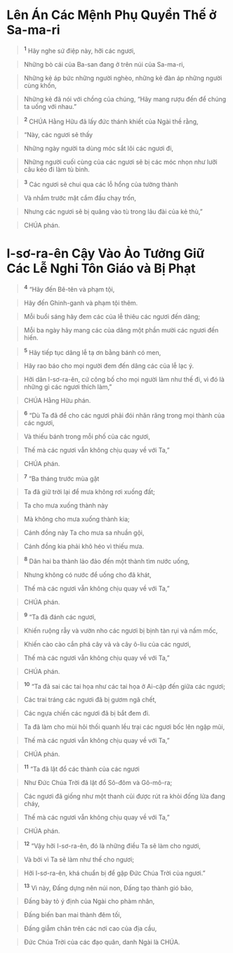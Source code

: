 

# Lên Án Các Mệnh Phụ Quyền Thế ở Sa-ma-ri

> <sup><b>1</b></sup> Hãy nghe sứ điệp này, hỡi các ngươi,
>


> Những bò cái của Ba-san đang ở trên núi của Sa-ma-ri,
>


> Những kẻ áp bức những người nghèo, những kẻ đàn áp những người cùng khốn,
>


> Những kẻ đã nói với chồng của chúng, “Hãy mang rượu đến để chúng ta uống với nhau.”
>


> <sup><b>2</b></sup> CHÚA Hằng Hữu đã lấy đức thánh khiết của Ngài thề rằng,
>


> “Này, các ngươi sẽ thấy
>


> Những ngày người ta dùng móc sắt lôi các ngươi đi,
>


> Những người cuối cùng của các ngươi sẽ bị các móc nhọn như lưỡi câu kéo đi làm tù binh.
>


> <sup><b>3</b></sup> Các ngươi sẽ chui qua các lỗ hổng của tường thành
>


> Và nhắm trước mặt cắm đầu chạy trốn,
>


> Nhưng các ngươi sẽ bị quăng vào tù trong lâu đài của kẻ thù,”
>


> CHÚA phán.
>

# I-sơ-ra-ên Cậy Vào Ảo Tưởng Giữ Các Lễ Nghi Tôn Giáo và Bị Phạt

> <sup><b>4</b></sup> “Hãy đến Bê-tên và phạm tội,
>


> Hãy đến Ghinh-ganh và phạm tội thêm.
>


> Mỗi buổi sáng hãy đem các của lễ thiêu các ngươi đến dâng;
>


> Mỗi ba ngày hãy mang các của dâng một phần mười các ngươi đến hiến.
>


> <sup><b>5</b></sup> Hãy tiếp tục dâng lễ tạ ơn bằng bánh có men,
>


> Hãy rao báo cho mọi người đem đến dâng các của lễ lạc ý.
>


> Hỡi dân I-sơ-ra-ên, cứ công bố cho mọi người làm như thế đi, vì đó là những gì các ngươi thích làm,”
>


> CHÚA Hằng Hữu phán.
>


> <sup><b>6</b></sup> “Dù Ta đã để cho các ngươi phải đói nhăn răng trong mọi thành của các ngươi,
>


> Và thiếu bánh trong mỗi phố của các ngươi,
>


> Thế mà các ngươi vẫn không chịu quay về với Ta,”
>


> CHÚA phán.
>


> <sup><b>7</b></sup> “Ba tháng trước mùa gặt
>


> Ta đã giữ trời lại để mưa không rơi xuống đất;
>


> Ta cho mưa xuống thành này
>


> Mà không cho mưa xuống thành kia;
>


> Cánh đồng này Ta cho mưa sa nhuần gội,
>


> Cánh đồng kia phải khô héo vì thiếu mưa.
>


> <sup><b>8</b></sup> Dân hai ba thành lảo đảo đến một thành tìm nước uống,
>


> Nhưng không có nước để uống cho đã khát,
>


> Thế mà các ngươi vẫn không chịu quay về với Ta,”
>


> CHÚA phán.
>


> <sup><b>9</b></sup> “Ta đã đánh các ngươi,
>


> Khiến ruộng rẫy và vườn nho các ngươi bị bịnh tàn rụi và nấm mốc,
>


> Khiến cào cào cắn phá cây vả và cây ô-liu của các ngươi,
>


> Thế mà các ngươi vẫn không chịu quay về với Ta,”
>


> CHÚA phán.
>


> <sup><b>10</b></sup> “Ta đã sai các tai họa như các tai họa ở Ai-cập đến giữa các ngươi;
>


> Các trai tráng các ngươi đã bị gươm ngã chết,
>


> Các ngựa chiến các ngươi đã bị bắt đem đi.
>


> Ta đã làm cho mùi hôi thối quanh lều trại các ngươi bốc lên ngập mũi,
>


> Thế mà các ngươi vẫn không chịu quay về với Ta,”
>


> CHÚA phán.
>


> <sup><b>11</b></sup> “Ta đã lật đổ các thành của các ngươi
>


> Như Đức Chúa Trời đã lật đổ Sô-đôm và Gô-mô-ra;
>


> Các ngươi đã giống như một thanh củi được rút ra khỏi đống lửa đang cháy,
>


> Thế mà các ngươi vẫn không chịu quay về với Ta,”
>


> CHÚA phán.
>


> <sup><b>12</b></sup> “Vậy hỡi I-sơ-ra-ên, đó là những điều Ta sẽ làm cho ngươi,
>


> Và bởi vì Ta sẽ làm như thế cho ngươi;
>


> Hỡi I-sơ-ra-ên, khá chuẩn bị để gặp Đức Chúa Trời của ngươi.”
>


> <sup><b>13</b></sup> Vì này, Đấng dựng nên núi non, Đấng tạo thành gió bão,
>


> Đấng bày tỏ ý định của Ngài cho phàm nhân,
>


> Đấng biến ban mai thành đêm tối,
>


> Đấng giẫm chân trên các nơi cao của địa cầu,
>


> Đức Chúa Trời của các đạo quân, danh Ngài là CHÚA.
>

